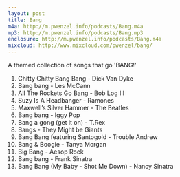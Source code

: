 ```yaml
---
layout: post
title: Bang
m4a: http://m.pwenzel.info/podcasts/Bang.m4a
mp3: http://m.pwenzel.info/podcasts/Bang.mp3
enclosure: http://m.pwenzel.info/podcasts/Bang.m4a
mixcloud: http://www.mixcloud.com/pwenzel/bang/
---
```


A themed collection of songs that go 'BANG!'

1. Chitty Chitty Bang Bang - Dick Van Dyke
2. Bang bang - Les McCann
3. All The Rockets Go Bang - Bob Log III
4. Suzy Is A Headbanger - Ramones
5. Maxwell’s Silver Hammer - The Beatles
6. Bang bang - Iggy Pop
7. Bang a gong (get it on) - T.Rex
8. Bangs - They Might be Giants
9. Bang Bang featuring Santogold - Trouble Andrew
10. Bang & Boogie - Tanya Morgan
11. Big Bang - Aesop Rock
12. Bang bang - Frank Sinatra
13. Bang Bang (My Baby -  Shot Me Down) - Nancy Sinatra